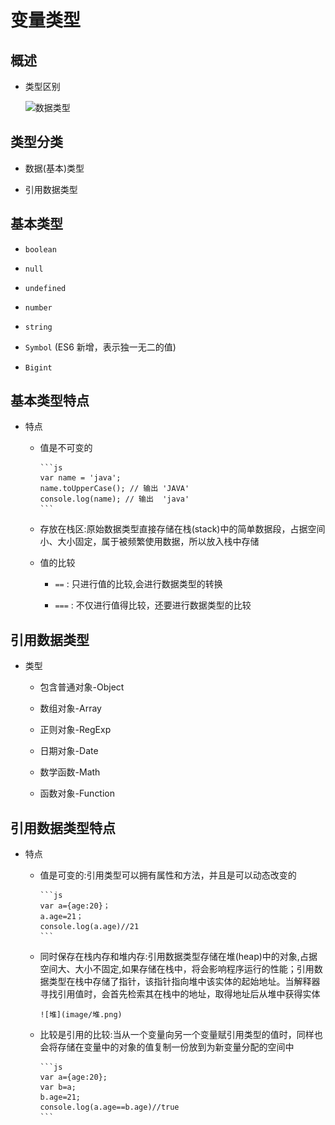 # 变量类型

## 概述

+ 类型区别

    ![数据类型](./image/数据类型.png>)

## 类型分类

+ 数据(基本)类型

+ 引用数据类型

## 基本类型

+ `boolean`

+ `null`

+ `undefined`

+ `number`

+ `string`

+ `Symbol` (ES6 新增，表示独一无二的值)

+ `Bigint`

## 基本类型特点

+ 特点

  + 值是不可变的

        ```js
        var name = 'java';
        name.toUpperCase(); // 输出 'JAVA'
        console.log(name); // 输出  'java'
        ```

  + 存放在栈区:原始数据类型直接存储在栈(stack)中的简单数据段，占据空间小、大小固定，属于被频繁使用数据，所以放入栈中存储

  + 值的比较

    + `==` : 只进行值的比较,会进行数据类型的转换

    + `===` : 不仅进行值得比较，还要进行数据类型的比较

## 引用数据类型

+ 类型

  + 包含普通对象-Object

  + 数组对象-Array

  + 正则对象-RegExp

  + 日期对象-Date

  + 数学函数-Math

  + 函数对象-Function

## 引用数据类型特点

+ 特点

  + 值是可变的:引用类型可以拥有属性和方法，并且是可以动态改变的

        ```js
        var a={age:20}；
        a.age=21；
        console.log(a.age)//21
        ```

  + 同时保存在栈内存和堆内存:引用数据类型存储在堆(heap)中的对象,占据空间大、大小不固定,如果存储在栈中，将会影响程序运行的性能；引用数据类型在栈中存储了指针，该指针指向堆中该实体的起始地址。当解释器寻找引用值时，会首先检索其在栈中的地址，取得地址后从堆中获得实体

        ![堆](image/堆.png)

  + 比较是引用的比较:当从一个变量向另一个变量赋引用类型的值时，同样也会将存储在变量中的对象的值复制一份放到为新变量分配的空间中

        ```js
        var a={age:20};
        var b=a;
        b.age=21;
        console.log(a.age==b.age)//true
        ```

